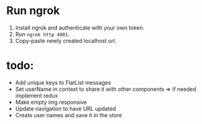 # Run ngrok

1. Install ngrok and authenticate with your own token.
2. Run `ngrok http 4001`.
3. Copy-paste newly created localhost url.

# todo:

- Add unique keys to FlatList messages
- Set userName in context to share it with other components => if needed implement redux
- Make empty img responsive
- Update navigation to have URL updated
- Create user names and save it in the store